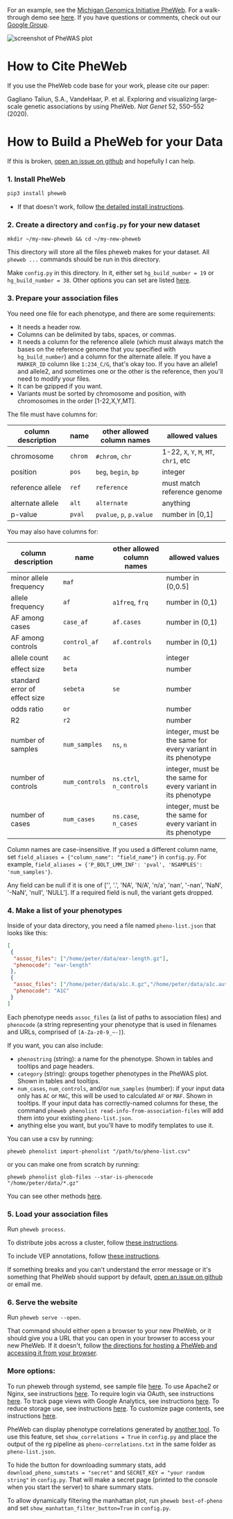 For an example, see the [Michigan Genomics Initiative PheWeb](http://pheweb.sph.umich.edu).
For a walk-through demo see [here](etc/demo.md#demo-navigating-pheweb).
If you have questions or comments, check out our [Google Group](https://groups.google.com/g/pheweb-umich).

![screenshot of PheWAS plot](https://cloud.githubusercontent.com/assets/862089/25474725/3edbe256-2b02-11e7-8abb-0ca26d406b11.png)

# How to Cite PheWeb
If you use the PheWeb code base for your work, please cite our paper:

Gagliano Taliun, S.A., VandeHaar, P. et al. Exploring and visualizing large-scale genetic associations by using PheWeb. *Nat Genet* 52, 550–552 (2020).

# How to Build a PheWeb for your Data

If this is broken, [open an issue on github](https://github.com/statgen/pheweb/issues/new) and hopefully I can help.

### 1. Install PheWeb

```bash
pip3 install pheweb
```

- If that doesn't work, follow [the detailed install instructions](etc/detailed-install-instructions.md#detailed-install-instructions).

### 2. Create a directory and `config.py` for your new dataset

```
mkdir ~/my-new-pheweb && cd ~/my-new-pheweb
```

This directory will store all the files pheweb makes for your dataset. All `pheweb ...` commands should be run in this directory.

Make `config.py` in this directory. In it, either set `hg_build_number = 19` or `hg_build_number = 38`.  Other options you can set are listed [here](etc/detailed-loading-instructions.md#configuration-options).

### 3. Prepare your association files

You need one file for each phenotype, and there are some requirements:

- It needs a header row.
- Columns can be delimited by tabs, spaces, or commas.
- It needs a column for the reference allele (which must always match the bases on the reference genome that you specified with `hg_build_number`) and a column for the alternate allele.  If you have a `MARKER_ID` column like `1:234_C/G`, that's okay too.  If you have an allele1 and allele2, and sometimes one or the other is the reference, then you'll need to modify your files.
- It can be gzipped if you want.
- Variants must be sorted by chromosome and position, with chromosomes in the order [1-22,X,Y,MT].

The file must have columns for:

| column description | name    | other allowed column names | allowed values |
| ---                | ---     | ---                        | --- |
| chromosome         | `chrom` | `#chrom`, `chr`            | 1-22, `X`, `Y`, `M`, `MT`, `chr1`, etc |
| position           | `pos`   | `beg`, `begin`, `bp`       | integer |
| reference allele   | `ref`   | `reference`                | must match reference genome |
| alternate allele   | `alt`   | `alternate`                | anything |
| p-value            | `pval`  | `pvalue`, `p`, `p.value`   | number in [0,1] |


You may also have columns for:

| column description            | name           | other allowed column names | allowed values |
| ---                           | ---            | ---                        | --- |
| minor allele frequency        | `maf`          |                            | number in (0,0.5] |
| allele frequency              | `af`           | `a1freq`, `frq`            | number in (0,1) |
| AF among cases                | `case_af`      | `af.cases`                 | number in (0,1) |
| AF among controls             | `control_af`   | `af.controls`              | number in (0,1) |
| allele count                  | `ac`           |                            | integer |
| effect size                   | `beta`         |                            | number |
| standard error of effect size | `sebeta`       | `se`                       | number |
| odds ratio                    | `or`           |                            | number |
| R2                            | `r2`           |                            | number |
| number of samples             | `num_samples`  | `ns`, `n`                  | integer, must be the same for every variant in its phenotype |
| number of controls            | `num_controls` | `ns.ctrl`, `n_controls`    | integer, must be the same for every variant in its phenotype |
| number of cases               | `num_cases`    | `ns.case`, `n_cases`       | integer, must be the same for every variant in its phenotype |


Column names are case-insensitive.  If you used a different column name, set `field_aliases = {"column_name": "field_name"}` in `config.py`.  For example, `field_aliases = {'P_BOLT_LMM_INF': 'pval', 'NSAMPLES': 'num_samples'}`.

Any field can be null if it is one of ['', '.', 'NA', 'N/A', 'n/a', 'nan', '-nan', 'NaN', '-NaN', 'null', 'NULL'].  If a required field is null, the variant gets dropped.


### 4. Make a list of your phenotypes

Inside of your data directory, you need a file named `pheno-list.json` that looks like this:

```json
[
 {
  "assoc_files": ["/home/peter/data/ear-length.gz"],
  "phenocode": "ear-length"
 },
 {
  "assoc_files": ["/home/peter/data/a1c.X.gz","/home/peter/data/a1c.autosomal.gz"],
  "phenocode": "A1C"
 }
]
```

Each phenotype needs `assoc_files` (a list of paths to association files) and `phenocode` (a string representing your phenotype that is used in filenames and URLs, comprised of `[A-Za-z0-9_~-]`).

If you want, you can also include:

- `phenostring` (string): a name for the phenotype. Shown in tables and tooltips and page headers.
- `category` (string): groups together phenotypes in the PheWAS plot. Shown in tables and tooltips.
- `num_cases`, `num_controls`, and/or `num_samples` (number): if your input data only has `AC` or `MAC`, this will be used to calculated `AF` or `MAF`.  Shown in tooltips.  If your input data has correctly-named columns for these, the command `pheweb phenolist read-info-from-association-files` will add them into your existing `pheno-list.json`.
- anything else you want, but you'll have to modify templates to use it.

You can use a csv by running:

```
pheweb phenolist import-phenolist "/path/to/pheno-list.csv"
```

or you can make one from scratch by running:

```
pheweb phenolist glob-files --star-is-phenocode "/home/peter/data/*.gz"
```

You can see other methods [here](etc/detailed-loading-instructions.md#making-pheno-listjson).


### 5. Load your association files

Run `pheweb process`.

To distribute jobs across a cluster, follow [these instructions](etc/detailed-loading-instructions.md#distributing-jobs-across-a-cluster).

To include VEP annotations, follow [these instructions](etc/detailed-loading-instructions.md#annotating-with-vep).

If something breaks and you can't understand the error message or it's something that PheWeb should support by default, [open an issue on github](https://github.com/statgen/pheweb/issues/new) or email me.

### 6. Serve the website

Run `pheweb serve --open`.

That command should either open a browser to your new PheWeb, or it should give you a URL that you can open in your browser to access your new PheWeb.
If it doesn't, follow [the directions for hosting a PheWeb and accessing it from your browser](etc/detailed-webserver-instructions.md#hosting-a-pheweb-and-accessing-it-from-your-browser).

### More options:

To run pheweb through systemd, see sample file [here](etc/pheweb.service).
To use Apache2 or Nginx, see instructions [here](etc/detailed-webserver-instructions.md#using-apache2-or-nginx).
To require login via OAuth, see instructions [here](etc/detailed-webserver-instructions.md#using-oauth).
To track page views with Google Analytics, see instructions [here](etc/detailed-webserver-instructions.md#using-google-analytics).
To reduce storage use, see instructions [here](etc/detailed-webserver-instructions.md#reducing-storage-use).
To customize page contents, see instructions [here](etc/detailed-webserver-instructions.md#customizing-page-contents).

PheWeb can display phenotype correlations generated by [another tool](https://github.com/statgen/pheweb-rg-pipeline).
To use this feature, set `show_correlations = True`  in `config.py` and place the output of the rg pipeline as `pheno-correlations.txt` in the same folder as `pheno-list.json`.

To hide the button for downloading summary stats, add `download_pheno_sumstats = "secret"` and `SECRET_KEY = "your random string"` in `config.py`.  That will make a secret page (printed to the console when you start the server) to share summary stats.

To allow dynamically filtering the manhattan plot, run `pheweb best-of-pheno` and set `show_manhattan_filter_button=True` in `config.py`.
